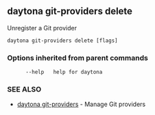 ## daytona git-providers delete

Unregister a Git provider

```
daytona git-providers delete [flags]
```

### Options inherited from parent commands

```
      --help   help for daytona
```

### SEE ALSO

* [daytona git-providers](daytona_git-providers.md)	 - Manage Git providers

